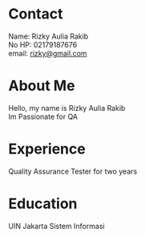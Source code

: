 # Contact
Name: Rizky Aulia Rakib <br>
No HP: 02179187676 <br>
email: rizky@gmail.com <br>

# About Me
Hello, my name is Rizky Aulia Rakib <br>
Im Passionate for QA <br>

# Experience
Quality Assurance Tester for two years<br>

# Education
UIN Jakarta Sistem Informasi


